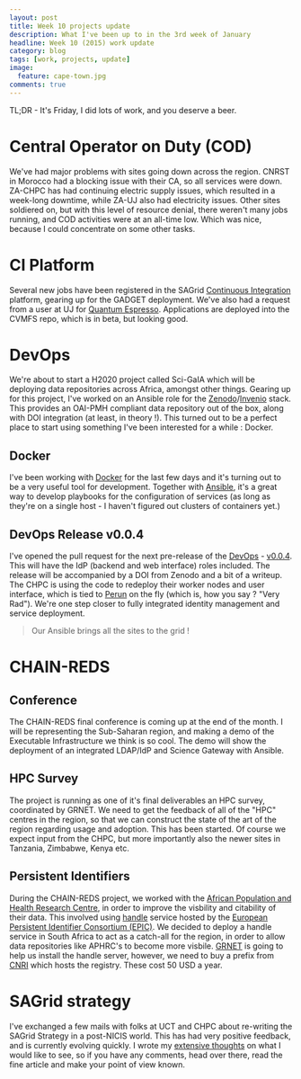 ```yaml
---
layout: post
title: Week 10 projects update
description: What I've been up to in the 3rd week of January
headline: Week 10 (2015) work update
category: blog
tags: [work, projects, update]
image:
  feature: cape-town.jpg
comments: true
---
```


TL;DR - It's Friday, I did lots of work, and you deserve a beer.

# Central Operator on Duty (COD)

We've had major problems with sites going down across the region. CNRST in Morocco had a blocking issue with their CA, so all services were down. ZA-CHPC has had continuing electric supply issues, which resulted in a week-long downtime, while ZA-UJ also had electricity issues. Other sites soldiered on, but with this level of resource denial, there  weren't many jobs running, and COD activities were at an all-time low. Which was nice, because I could concentrate on some other tasks.

# CI Platform

Several new jobs have been registered in the SAGrid [Continuous Integration](http://ci.sagrid.ac.za:8080) platform, gearing up for the GADGET deployment. We've also had a request from a user at UJ for [Quantum Espresso](http://www.quantum-espresso.org/). Applications are deployed into the CVMFS repo, which is in beta, but looking good.


# DevOps

We're about to start a H2020 project called Sci-GaIA which will be deploying data repositories across Africa, amongst other things. Gearing up for this project, I've worked on an Ansible role for the [Zenodo](http://zenodo.cern.ch)/[Invenio](http://invenio-software.org) stack. This provides an OAI-PMH compliant data repository out of the box, along with DOI integration (at least, in theory !). This turned out to be a perfect place to start using something I've been interested for a while : Docker.

## Docker

I've been working with [Docker](http://docker.io) for the last few days and it's turning out to be a very useful tool for  development. Together with [Ansible](http://www.ansible.com), it's a great way to develop playbooks for the configuration of services (as long as they're on a single host - I haven't figured out clusters of containers yet.)

## DevOps Release v0.0.4

I've opened the pull request for the next pre-release of the [DevOps](http://github.com/AAROC/DevOps) - [v0.0.4](https://github.com/AAROC/DevOps/milestones). This will have the IdP (backend and web interface) roles included. The release will be accompanied by a DOI from Zenodo and a bit of a writeup. The CHPC is using the code to redeploy their worker nodes and user interface, which is tied to [Perun](https://perun.c4.csir.co.za) on the fly (which is, how you say ? "Very Rad"). We're one step closer to fully integrated identity management and service deployment.

> Our Ansible brings all the sites to the grid !

# CHAIN-REDS

## Conference

The CHAIN-REDS final conference is coming up at the end of the month. I will be representing the Sub-Saharan region, and making a demo of the Executable Infrastructure we think is so cool. The demo will show the deployment of an integrated LDAP/IdP and Science Gateway with Ansible.

## HPC Survey

The project is running as one of it's final deliverables an HPC survey, coordinated by GRNET. We need to get the feedback of all of the "HPC" centres in the region, so that we can construct the state of the art of the region regarding usage and adoption. This has been started. Of course we expect input from the CHPC, but more importantly also the newer sites in Tanzania, Zimbabwe, Kenya etc.

## Persistent Identifiers

During the CHAIN-REDS project, we worked with the [African Population and Health Research Centre](http://www.aphrc.org), in order to improve the visbility and citability of their data. This involved using [handle](http://www.handle.net) service hosted by the [European Persistent Identifier Consortium (EPIC)](http://www.pidoconsortium.eu). We decided to deploy a handle service in South Africa to act as a catch-all for the region, in order to allow data repositories like APHRC's to become more visbile. [GRNET](http://www.grnet.gr) is going to help us install the handle server, however, we need to buy a prefix from [CNRI](http://www.cnri.reston.va.us/) which hosts the registry. These cost 50 USD a year.

# SAGrid strategy

I've exchanged a few mails with folks at UCT and CHPC about re-writing the SAGrid Strategy in a post-NICIS world. This has had very positive feedback, and is currently evolving quickly. I wrote my [extensive thoughts](http://brucellino.github.io/blog/2015/02/24/ECommonsStrategy/) on what I would like to see, so if you have any comments, head over there, read the fine article and make your point of view known.
